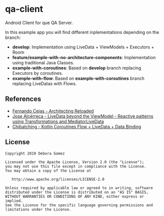 # qa-client

Android Client for que QA Server.

In this example app you will find different inplementations depending on the branch:

* **develop**: Implementation using LiveData + ViewModels + Executors + Room
* **feature/example-with-no-architecture-components**: Implementation using traditional Java Classes.
* **example-with-coroutines**: Based on **develop** branch replacing Executors by coroutines.
* **example-with-flow**: Based on **example-with-coroutines** branch replacing LiveDatas with Flows.

## References

* [Fernando Cejas - Architecting Reloaded](https://fernandocejas.com/2018/05/07/architecting-android-reloaded/)
* [Jose Alcérreca - LiveData beyond the ViewModel - Reactive patterns using Transformations and MediatorLiveData](https://medium.com/androiddevelopers/livedata-beyond-the-viewmodel-reactive-patterns-using-transformations-and-mediatorlivedata-fda520ba00b7)
* [Chibatching - Kotlin Coroutines Flow + LiveData + Data Binding](https://medium.com/@chibatching/kotlin-coroutines-flow-livedata-data-binding-b3436c4ca818)

## License

    Copyright 2019 Debora Gomez

    Licensed under the Apache License, Version 2.0 (the "License");
    you may not use this file except in compliance with the License.
    You may obtain a copy of the License at

       http://www.apache.org/licenses/LICENSE-2.0

    Unless required by applicable law or agreed to in writing, software
    distributed under the License is distributed on an "AS IS" BASIS,
    WITHOUT WARRANTIES OR CONDITIONS OF ANY KIND, either express or implied.
    See the License for the specific language governing permissions and
    limitations under the License.